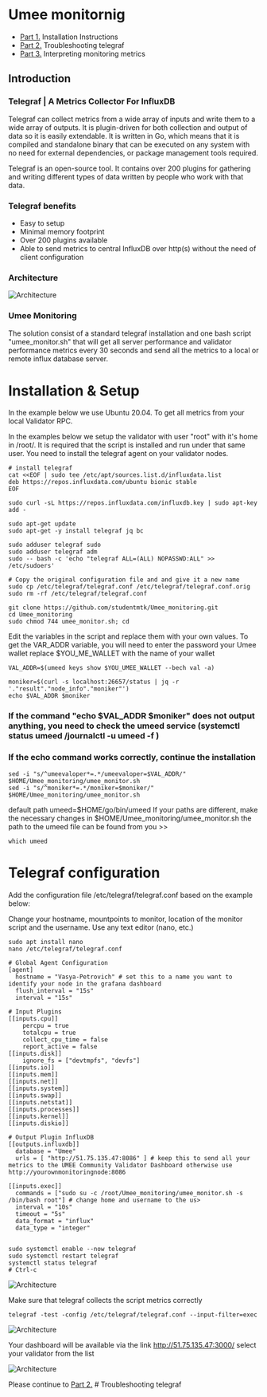 # **Umee monitornig**


* [Part 1.](https://github.com/studentmtk/Umee_monitoring/blob/main/README.md) Installation Instructions
* [Part 2.](https://github.com/studentmtk/Umee_monitoring/blob/main/Troubleshooting%20telegrafm.md)  Troubleshooting telegraf
* [Part 3.](https://github.com/studentmtk/Umee_monitoring/blob/main/Guidelines%20interpreting%20metrics.md) Interpreting monitoring metrics



## Introduction

### Telegraf | A Metrics Collector For InfluxDB

Telegraf can collect metrics from a wide array of inputs and write them to a wide array of outputs. It is plugin-driven for both collection and output of data so it is easily extendable. It is written in Go, which means that it is compiled and standalone binary that can be executed on any system with no need for external dependencies, or package management tools required.

Telegraf is an open-source tool. It contains over 200 plugins for gathering and writing different types of data written by people who work with that data.

### Telegraf benefits
- Easy to setup
- Minimal memory footprint
- Over 200 plugins available
- Able to send metrics to central InfluxDB over http(s) without the need of client configuration

### Architecture

![Architecture](https://i.imgur.com/xmbND94.png)

### Umee Monitoring
The solution consist of a standard telegraf installation and one bash script "umee_monitor.sh" that will get all server performance and validator performance metrics every 30 seconds and send all the metrics to a local or remote influx database server.


# Installation & Setup

In the example below we use Ubuntu 20.04.
To get all metrics from your local Validator RPC.

In the examples below we setup the validator with user "root" with it's home in /root/. It is required that the script is installed and run under that same user.
You need to install the telegraf agent on your validator nodes. 


```
# install telegraf
cat <<EOF | sudo tee /etc/apt/sources.list.d/influxdata.list
deb https://repos.influxdata.com/ubuntu bionic stable
EOF
```
```
sudo curl -sL https://repos.influxdata.com/influxdb.key | sudo apt-key add -

sudo apt-get update
sudo apt-get -y install telegraf jq bc
```
```
sudo adduser telegraf sudo
sudo adduser telegraf adm
sudo -- bash -c 'echo "telegraf ALL=(ALL) NOPASSWD:ALL" >> /etc/sudoers'
```
```
# Copy the original configuration file and and give it a new name
sudo cp /etc/telegraf/telegraf.conf /etc/telegraf/telegraf.conf.orig
sudo rm -rf /etc/telegraf/telegraf.conf
```
```
git clone https://github.com/studentmtk/Umee_monitoring.git
cd Umee_monitoring
sudo chmod 744 umee_monitor.sh; cd
```
Edit the variables in the script and replace them with your own values. To get the VAR_ADDR variable, you will need to enter the password your Umee wallet
replace $YOU_ME_WALLET with the name of your wallet
```
VAL_ADDR=$(umeed keys show $YOU_UMEE_WALLET --bech val -a)
```
```
moniker=$(curl -s localhost:26657/status | jq -r '."result"."node_info"."moniker"')
echo $VAL_ADDR $moniker
```
### If the command "echo $VAL_ADDR $moniker" does not output anything, you need to check the umeed service (systemctl status umeed  /journalctl -u umeed -f )
### If the echo command works correctly, continue the installation
```
sed -i "s/^umeevaloper*=.*/umeevaloper=$VAL_ADDR/" $HOME/Umee_monitoring/umee_monitor.sh
sed -i "s/^moniker*=.*/moniker=$moniker/" $HOME/Umee_monitoring/umee_monitor.sh
```
default path umeed=$HOME/go/bin/umeed  If your paths are different, make the necessary changes in $HOME/Umee_monitoring/umee_monitor.sh
the path to the umeed file can be found from you >>
```
which umeed
```
# Telegraf configuration
Add the configuration file /etc/telegraf/telegraf.conf based on the example below:

Change your hostname, mountpoints to monitor, location of the monitor script and the username. 
Use any text editor (nano, etc.)
```
sudo apt install nano
nano /etc/telegraf/telegraf.conf
```
```
# Global Agent Configuration
[agent]
  hostname = "Vasya-Petrovich" # set this to a name you want to identify your node in the grafana dashboard
  flush_interval = "15s"
  interval = "15s"

# Input Plugins
[[inputs.cpu]]
    percpu = true
    totalcpu = true
    collect_cpu_time = false
    report_active = false
[[inputs.disk]]
    ignore_fs = ["devtmpfs", "devfs"]
[[inputs.io]]
[[inputs.mem]]
[[inputs.net]]
[[inputs.system]]
[[inputs.swap]]
[[inputs.netstat]]
[[inputs.processes]]
[[inputs.kernel]]
[[inputs.diskio]]

# Output Plugin InfluxDB
[[outputs.influxdb]]
  database = "Umee"
  urls = [ "http://51.75.135.47:8086" ] # keep this to send all your metrics to the UMEE Community Validator Dashboard otherwise use http://yourownmonitoringnode:8086

[[inputs.exec]]
  commands = ["sudo su -c /root/Umee_monitoring/umee_monitor.sh -s /bin/bash root"] # change home and username to the us>
  interval = "10s"
  timeout = "5s"
  data_format = "influx"
  data_type = "integer"
   
```
```
sudo systemctl enable --now telegraf
sudo systemctl restart telegraf
systemctl status telegraf
# Ctrl-c
```
![Architecture](https://i.ibb.co/t3sx2QV/image.jpg)

Make sure that telegraf collects the script metrics correctly
```
telegraf -test -config /etc/telegraf/telegraf.conf --input-filter=exec
```
![Architecture](https://i.ibb.co/RhC6FFd/image.jpg)

Your dashboard will be available via the link
http://51.75.135.47:3000/
select your validator from the list 

![Architecture](https://i.ibb.co/K2rZh1S/132.jpg)


Please continue to [Part 2.](https://github.com/studentmtk/Umee_monitoring/blob/main/Troubleshooting%20telegrafm.md) # Troubleshooting telegraf



















